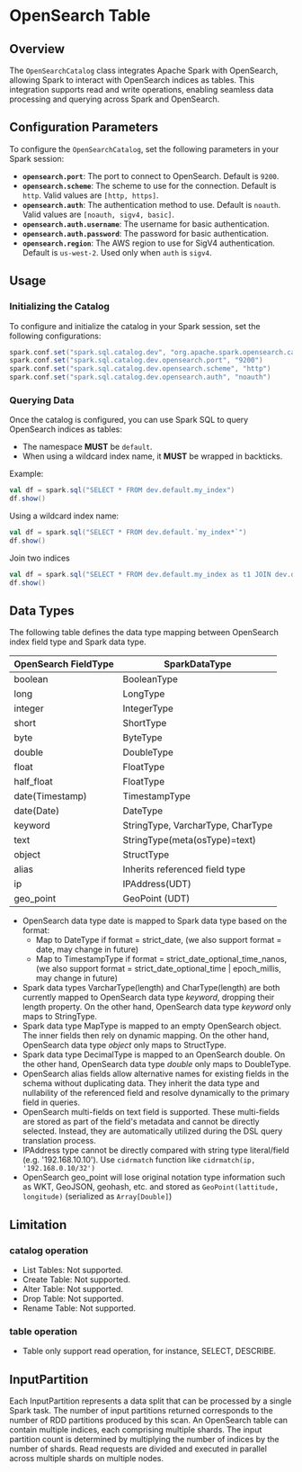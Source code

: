 # OpenSearch Table

## Overview

The `OpenSearchCatalog` class integrates Apache Spark with OpenSearch, allowing Spark to interact with OpenSearch indices as tables. This integration supports read and write operations, enabling seamless data processing and querying across Spark and OpenSearch.

## Configuration Parameters

To configure the `OpenSearchCatalog`, set the following parameters in your Spark session:

- **`opensearch.port`**: The port to connect to OpenSearch. Default is `9200`.
- **`opensearch.scheme`**: The scheme to use for the connection. Default is `http`. Valid values are `[http, https]`.
- **`opensearch.auth`**: The authentication method to use. Default is `noauth`. Valid values are `[noauth, sigv4, basic]`.
- **`opensearch.auth.username`**: The username for basic authentication.
- **`opensearch.auth.password`**: The password for basic authentication.
- **`opensearch.region`**: The AWS region to use for SigV4 authentication. Default is `us-west-2`. Used only when `auth` is `sigv4`.

## Usage

### Initializing the Catalog

To configure and initialize the catalog in your Spark session, set the following configurations:

```scala
spark.conf.set("spark.sql.catalog.dev", "org.apache.spark.opensearch.catalog.OpenSearchCatalog")
spark.conf.set("spark.sql.catalog.dev.opensearch.port", "9200")
spark.conf.set("spark.sql.catalog.dev.opensearch.scheme", "http")
spark.conf.set("spark.sql.catalog.dev.opensearch.auth", "noauth")
```

### Querying Data

Once the catalog is configured, you can use Spark SQL to query OpenSearch indices as tables:

- The namespace **MUST** be `default`.
- When using a wildcard index name, it **MUST** be wrapped in backticks.

Example:

```scala
val df = spark.sql("SELECT * FROM dev.default.my_index")
df.show()
```

Using a wildcard index name:
```scala
val df = spark.sql("SELECT * FROM dev.default.`my_index*`")
df.show()
```
Join two indices
```scala
val df = spark.sql("SELECT * FROM dev.default.my_index as t1 JOIN dev.default.my_index as t2 ON t1.id == t2.id")
df.show()
```

## Data Types
The following table defines the data type mapping between OpenSearch index field type and Spark data type.

| **OpenSearch FieldType** | **SparkDataType**                 |
|--------------------------|-----------------------------------|
| boolean                  | BooleanType                       |
| long                     | LongType                          |
| integer                  | IntegerType                       |
| short                    | ShortType                         |
| byte                     | ByteType                          |
| double                   | DoubleType                        |
| float                    | FloatType                         |
| half_float               | FloatType                         |
| date(Timestamp)          | TimestampType                     |
| date(Date)               | DateType                          |
| keyword                  | StringType, VarcharType, CharType |
| text                     | StringType(meta(osType)=text)     |
| object                   | StructType                        |
| alias                    | Inherits referenced field type    |
| ip                       | IPAddress(UDT)                    |
| geo_point                | GeoPoint (UDT)                    |

* OpenSearch data type date is mapped to Spark data type based on the format:
    * Map to DateType if format = strict_date, (we also support format = date, may change in future)
    * Map to TimestampType if format = strict_date_optional_time_nanos, (we also support format =
      strict_date_optional_time | epoch_millis, may change in future)
* Spark data types VarcharType(length) and CharType(length) are both currently mapped to OpenSearch 
  data type *keyword*, dropping their length property. On the other hand, OpenSearch data type 
  *keyword* only maps to StringType.
* Spark data type MapType is mapped to an empty OpenSearch object. The inner fields then rely on
  dynamic mapping. On the other hand, OpenSearch data type *object* only maps to StructType.
* Spark data type DecimalType is mapped to an OpenSearch double. On the other hand, OpenSearch data 
  type *double* only maps to DoubleType.
* OpenSearch alias fields allow alternative names for existing fields in the schema without duplicating data. They inherit the data type and nullability of the referenced field and resolve dynamically to the primary field in queries.
* OpenSearch multi-fields on text field is supported. These multi-fields are stored as part of the field's metadata and cannot be directly selected. Instead, they are automatically utilized during the DSL query translation process.
* IPAddress type cannot be directly compared with string type literal/field (e.g. '192.168.10.10'). Use `cidrmatch` function like `cidrmatch(ip, '192.168.0.10/32')`
* OpenSearch geo_point will lose original notation type information such as WKT, GeoJSON, geohash, etc. and stored as `GeoPoint(lattitude, longitude)` (serialized as `Array[Double]`)

## Limitation
### catalog operation
- List Tables: Not supported.
- Create Table: Not supported.
- Alter Table: Not supported.
- Drop Table: Not supported.
- Rename Table: Not supported.

### table operation
- Table only support read operation, for instance, SELECT, DESCRIBE.

##  InputPartition
Each InputPartition represents a data split that can be processed by a single Spark task. The number of input partitions returned corresponds to the number of RDD partitions produced by this scan. An OpenSearch table can contain multiple indices, each comprising multiple shards. The input partition count is determined by multiplying the number of indices by the number of shards. Read requests are divided and executed in parallel across multiple shards on multiple nodes.

